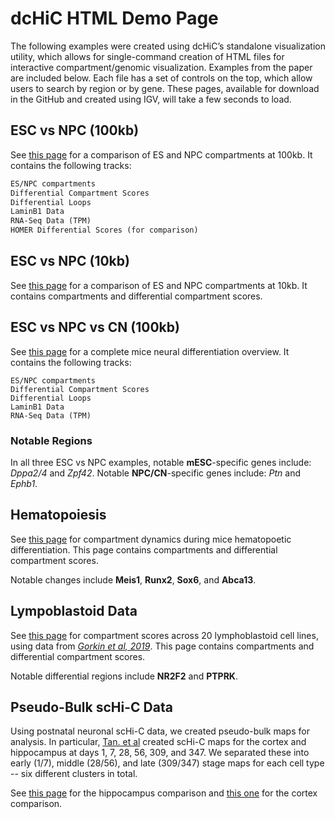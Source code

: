 # dcHiC HTML Demo Page

The following examples were created using dcHiC’s standalone visualization utility, which allows for single-command creation of HTML files for interactive compartment/genomic visualization. Examples from the paper are included below. Each file has a set of controls on the top, which allow users to search by region or by gene. These pages, available for download in the GitHub and created using IGV, will take a few seconds to load.

## ESC vs NPC (100kb)

See [this page](https://ay-lab.github.io/dcHiC/ESC_NPC_100Kb.RefineY_Rconf90_FDR10.pcOri.html) for a comparison of ES and NPC compartments at 100kb. It contains the following tracks:  
```markdown
ES/NPC compartments
Differential Compartment Scores
Differential Loops
LaminB1 Data
RNA-Seq Data (TPM)
HOMER Differential Scores (for comparison)
```

## ESC vs NPC (10kb)

See [this page](https://ay-lab.github.io/dcHiC/ESC_NPC_10Kb.RefineY_Rconf90_FDR10.pcOri.html) for a comparison of ES and NPC compartments at 10kb. It contains compartments and differential compartment scores. 

## ESC vs NPC vs CN (100kb)

See [this page](https://ay-lab.github.io/dcHiC/ESC_NPC_CN_100Kb.RefineY_Rconf90_FDR10.pcOri.html) for a complete mice neural differentiation overview. It contains the following tracks: 
```
ES/NPC compartments
Differential Compartment Scores
Differential Loops
LaminB1 Data
RNA-Seq Data (TPM)
```

### Notable Regions
In all three ESC vs NPC examples, notable **mESC**-specific genes include: *Dppa2/4* and *Zpf42*. Notable **NPC/CN**-specific genes include: *Ptn* and *Ephb1*. 

## Hematopoiesis 

See [this page](https://ay-lab.github.io/dcHiC/hematopoiesis_100Kb.RefineY_Rconf90_FDR10.pcOri.html) for compartment dynamics during mice hematopoetic differentiation. This page contains compartments and differential compartment scores. 

Notable changes include **Meis1**, **Runx2**, **Sox6**, and **Abca13**.

## Lympoblastoid Data

See [this page](https://ay-lab.github.io/dcHiC/gorking_hg19_40Kb.RefineY_Rconf90_FDR10.pcOri.html) for compartment scores across 20 lymphoblastoid cell lines, using data from [*Gorkin et al, 2019*](https://genomebiology.biomedcentral.com/articles/10.1186/s13059-019-1855-4). This page contains compartments and differential compartment scores. 

Notable differential regions include **NR2F2** and **PTPRK**.

## Pseudo-Bulk scHi-C Data

Using postnatal neuronal scHi-C data, we created pseudo-bulk maps for analysis. In particular, [Tan. et al](https://www.cell.com/cell/fulltext/S0092-8674(20)31754-2) created scHi-C maps for the cortex and hippocampus at days 1, 7, 28, 56, 309, and 347. We separated these into early (1/7), middle (28/56), and late (309/347) stage maps for each cell type -- six different clusters in total. 

See [this page](https://ay-lab.github.io/dcHiC/hippocampus_cells.early_mid_late.intra_igv_pcOri.html) for the hippocampus comparison and [this one](https://ay-lab.github.io/dcHiC/cortex_cells.early_mid_late.intra_igv_pcOri.html) for the cortex comparison.

